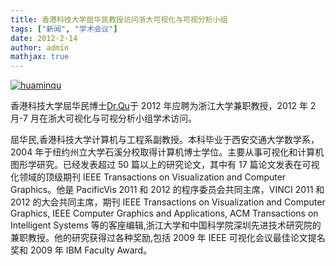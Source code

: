 ```yaml
---
title: 香港科技大学屈华民教授访问浙大可视化与可视分析小组
tags: ["新闻", "学术会议"]
date: 2012-2-14
author: admin
mathjax: true
---
```


[![huaminqu](http://www.cad.zju.edu.cn/home/vagblog/wp-content/uploads/2012/06/huaminqu.jpg)](http://www.cad.zju.edu.cn/home/vagblog/wp-content/uploads/2012/06/huaminqu.jpg)

香港科技大学屈华民博士[Dr.Qu](http://www.huamin.org/)于 2012 年应聘为浙江大学兼职教授，2012 年 2 月-7 月在浙大可视化与可视分析小组学术访问。

屈华民,香港科技大学计算机与工程系副教授。本科毕业于西安交通大学数学系，2004 年于纽约州立大学石溪分校取得计算机博士学位。主要从事可视化和计算机图形学研究。已经发表超过 50 篇以上的研究论文，其中有 17 篇论文发表在可视化领域的顶级期刊 IEEE Transactions on Visualization and Computer Graphics。他是 PacificVis 2011 和 2012 的程序委员会共同主席，VINCI 2011 和 2012 的大会共同主席，期刊 IEEE Transactions on Visualization and Computer Graphics, IEEE Computer Graphics and Applications, ACM Transactions on Intelligent Systems 等的客座编辑,浙江大学和中国科学院深圳先进技术研究院的兼职教授。他的研究获得过各种奖励,包括 2009 年 IEEE 可视化会议最佳论文提名奖和 2009 年 IBM Faculty Award。
